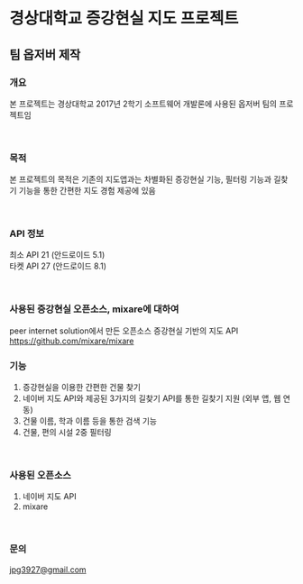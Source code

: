 경상대학교 증강현실 지도 프로젝트
=============
## 팀 옵저버 제작


### 개요
본 프로젝트는 경상대학교 2017년 2학기 소프트웨어 개발론에 사용된 옵저버 팀의 프로젝트임

<br/>

### 목적
본 프로젝트의 목적은 기존의 지도앱과는 차별화된 증강현실 기능, 필터링 기능과 길찾기 기능을 통한 간편한
지도 경험 제공에 있음

<br/>

### API 정보
최소 API 21 (안드로이드 5.1)<br/>
타켓 API 27 (안드로이드 8.1)

<br/>

### 사용된 증강현실 오픈소스, mixare에 대하여
peer internet solution에서 만든 오픈소스 증강현실 기반의 지도 API<br/>
 <https://github.com/mixare/mixare>
<br/>

### 기능
1. 증강현실을 이용한 간편한 건물 찾기
2. 네이버 지도 API와 제공된 3가지의 길찾기 API를 통한 길찾기 지원 (외부 앱, 웹 연동)
3. 건물 이름, 학과 이름 등을 통한 검색 기능 
4. 건물, 편의 시설 2중 필터링
<br/>

### 사용된 오픈소스
1. 네이버 지도 API
2. mixare
<br/>

### 문의
<jpg3927@gmail.com>


